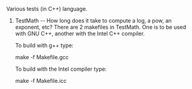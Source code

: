 Various tests (in C++) language.

1. TestMath -- How long does it take to compute a log, a pow, an exponent, etc?
   There are 2 makefiles in TestMath. One is to be used with GNU C++, another with the Intel C++ compiler.

    To build with g++ type:

    make -f Makefile.gcc

    To build with the Intel compiler type:

    make -f Makefile.icc
              
